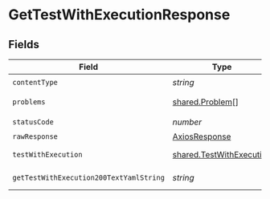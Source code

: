 # GetTestWithExecutionResponse


## Fields

| Field                                                                | Type                                                                 | Required                                                             | Description                                                          |
| -------------------------------------------------------------------- | -------------------------------------------------------------------- | -------------------------------------------------------------------- | -------------------------------------------------------------------- |
| `contentType`                                                        | *string*                                                             | :heavy_check_mark:                                                   | N/A                                                                  |
| `problems`                                                           | [shared.Problem](../../models/shared/problem.md)[]                   | :heavy_minus_sign:                                                   | invalid parameters                                                   |
| `statusCode`                                                         | *number*                                                             | :heavy_check_mark:                                                   | N/A                                                                  |
| `rawResponse`                                                        | [AxiosResponse](https://axios-http.com/docs/res_schema)              | :heavy_minus_sign:                                                   | N/A                                                                  |
| `testWithExecution`                                                  | [shared.TestWithExecution](../../models/shared/testwithexecution.md) | :heavy_minus_sign:                                                   | successful operation                                                 |
| `getTestWithExecution200TextYamlString`                              | *string*                                                             | :heavy_minus_sign:                                                   | successful operation                                                 |